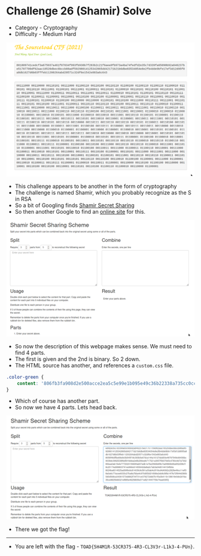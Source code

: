 # Challenge 26 (Shamir) Solve

* Category - Cryptography
* Difficulty - Medium Hard

![](challenge-26.png)

 * This challenge appears to be another in the form of cryptography
 * The challenge is named Shamir, which you probably recognize as the S in RSA
 * So a bit of Googling finds [Shamir Secret Sharing](https://en.wikipedia.org/wiki/Shamir%27s_Secret_Sharing)
 * So then another Google to find an [online site](https://iancoleman.io/shamir/) for this.

![](challenge-26-shamir.png)

* So now the description of this webpage makes sense. We must need to find 4 parts.
* The first is given and the 2nd is binary. So 2 down.
* The HTML source has another, and references a `custom.css` file.

```css
.color-green {
    content: '806fb3fa908d2e500acce2ea5c5e99e1b095e49c36b22338a735cc0cc79823a452ea3bf10e007fdf50b8dc66281722312e965beaec62b6cac816a9df1b8534e7f1e4afd557257c01e5ef4b0505f4da604fd73057e8e0e80fb94f2a3ec554144dedba6d0d47c2c727f0213156ff408c0baea6a2cb5a48daf465e99611b018d3dec4d'
}
```

* Which of course has another part.
* So now we have 4 parts. Lets head back.

![](challenge-26-solve.png)

* There we got the flag!

---
* You are left with the flag - `TOAD{5H4M1R-53CR375-4R3-CL3V3r-L1k3-4-PUn}`.